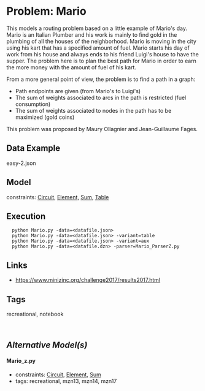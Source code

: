 # Problem: Mario

This models a routing problem based on a little example of Mario's day.
Mario is an Italian Plumber and his work is mainly to find gold in the plumbing of all the houses of the neighborhood.
Mario is moving in the city using his kart that has a specified amount of fuel.
Mario starts his day of work from his house and always ends to his friend Luigi's house to have the supper.
The problem here is to plan the best path for Mario in order to earn the more money with the amount of fuel of his kart.

From a more general point of view, the problem is to find a path in a graph:
 - Path endpoints are given (from Mario's to Luigi's)
 - The sum of weights associated to arcs in the path is restricted (fuel consumption)
 - The sum of weights associated to nodes in the path has to be maximized (gold coins)

This problem was proposed by Maury Ollagnier and Jean-Guillaume Fages.

## Data Example
  easy-2.json

## Model
  constraints: [Circuit](https://pycsp.org/documentation/constraints/Circuit), [Element](https://pycsp.org/documentation/constraints/Element), [Sum](https://pycsp.org/documentation/constraints/Sum), [Table](https://pycsp.org/documentation/constraints/Table)

## Execution
```
  python Mario.py -data=<datafile.json>
  python Mario.py -data=<datafile.json> -variant=table
  python Mario.py -data=<datafile.json> -variant=aux
  python Mario.py -data=<datafile.dzn> -parser=Mario_ParserZ.py
```

## Links
  - https://www.minizinc.org/challenge2017/results2017.html

## Tags
  recreational, notebook

<br />

## _Alternative Model(s)_

#### Mario_z.py
 - constraints: [Circuit](https://pycsp.org/documentation/constraints/Circuit), [Element](https://pycsp.org/documentation/constraints/Element), [Sum](https://pycsp.org/documentation/constraints/Sum)
 - tags: recreational, mzn13, mzn14, mzn17
